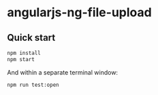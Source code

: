 # angularjs-ng-file-upload

## Quick start

```bash
npm install
npm start
```

And within a separate terminal window:

```bash
npm run test:open
```
